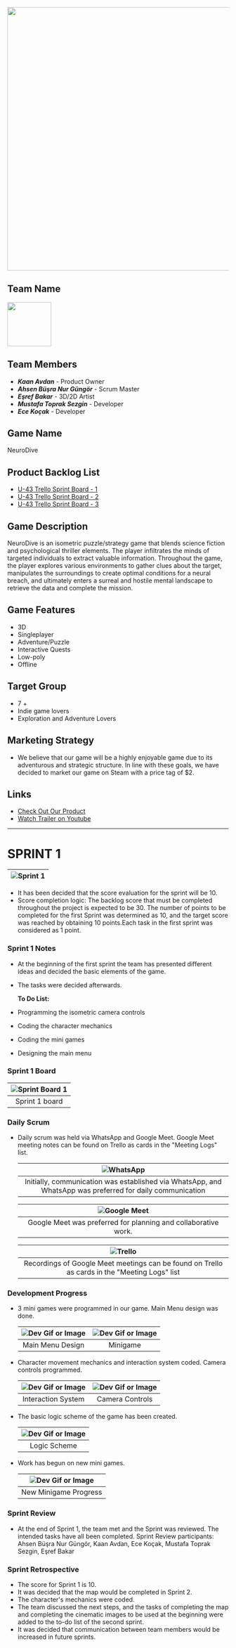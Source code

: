 <p align="center">
  <img src="images/image-1.png" width="600">
</p>


## Team Name
<img src="images/image-2.png" width="100">

## Team Members
- ***Kaan Avdan*** - Product Owner
- ***Ahsen Büşra Nur Güngör*** - Scrum Master
- ***Eşref Bakar*** - 3D/2D Artist
- ***Mustafa Toprak Sezgin*** - Developer
- ***Ece Koçak*** - Developer



## Game Name
NeuroDive


## Product Backlog List
- [U-43 Trello Sprint Board - 1](https://trello.com/b/Dkt6f6eS/1-sprint)
- [U-43 Trello Sprint Board - 2](https://trello.com/b/PlpaYQrY/2-sprint)
- [U-43 Trello Sprint Board - 3](https://trello.com/b/V8sbhcHa/sprint-3)

## Game Description
NeuroDive is an isometric puzzle/strategy game that blends science fiction and psychological thriller elements. The player infiltrates the minds of targeted individuals to extract valuable information. Throughout the game, the player explores various environments to gather clues about the target, manipulates the surroundings to create optimal conditions for a neural breach, and ultimately enters a surreal and hostile mental landscape to retrieve the data and complete the mission.

## Game Features
- 3D
- Singleplayer
- Adventure/Puzzle
- Interactive Quests
- Low-poly
- Offline


## Target Group
- 7 +
- Indie game lovers
- Exploration and Adventure Lovers

## Marketing Strategy
- We believe that our game will be a highly enjoyable game due to its adventurous and strategic structure. In line with these goals, we have decided to market our game on Steam with a price tag of $2.

## Links
- [Check Out Our Product]()
- [Watch Trailer on Youtube](https://www.youtube.com/watch?v=LpNVf8sczqU)

---
# **SPRINT 1**

   | ![Sprint 1](images/image-3.png) |
   |:---------------------------------:|

- It has been decided that the score evaluation for the sprint will be 10.
- Score completion logic: The backlog score that must be completed throughout the project is expected to be 30. The number of points to be completed for the first Sprint was determined as 10, and the target score was reached by obtaining 10 points.Each task in the first sprint was considered as 1 point.

### **Sprint 1 Notes**
- At the beginning of the first sprint the team has presented different ideas and decided the basic elements of the game.
- The tasks were decided afterwards. <br>

  **To Do List:**
- Programming the isometric camera controls
- Coding the character mechanics
- Coding the mini games
- Designing the main menu 

### **Sprint 1 Board**
   | ![Sprint Board 1](images/image-4.png) |
   |:---------------------------------:|
   | Sprint 1 board                         |

### **Daily Scrum**

* Daily scrum was held via WhatsApp and Google Meet. Google Meet meeting notes can be found on Trello as cards in the "Meeting Logs" list.

   | ![WhatsApp](images/image-5.png) |
   |:---------------------------------:|
   | Initially, communication was established via WhatsApp, and WhatsApp was preferred for daily communication                         |

   | ![Google Meet](images/image-6.png) |
   |:---------------------------------:|
   | Google Meet was preferred for planning and collaborative work.                         |

   | ![Trello](images/image-7.png) |
   |:---------------------------------:|
   | Recordings of Google Meet meetings can be found on Trello as cards in the "Meeting Logs" list                         |

 
### **Development Progress**
* 3 mini games were programmed in our game. Main Menu design was done.

   | ![Dev Gif or Image](images/image-9.gif) | ![Dev Gif or Image](images/image-10.gif) |
   |:---------------------------------:|:-----------------------------------:|
   | Main Menu Design                        | Minigame                     |

* Character movement mechanics and interaction system coded. Camera controls programmed.

   | ![Dev Gif or Image](images/image-11.gif) | ![Dev Gif or Image](images/image-12.gif) |
   |:---------------------------------:|:-----------------------------------:|
   | Interaction System                        | Camera Controls                         |

* The basic logic scheme of the game has been created.

   | ![Dev Gif or Image](images/image-13.png) |
   |:---------------------------------:|
   | Logic Scheme                       |

* Work has begun on new mini games.

   | ![Dev Gif or Image](images/image-14.png) |
   |:---------------------------------:|
   | New Minigame Progress                        |



 ### **Sprint Review**
- At the end of Sprint 1, the team met and the Sprint was reviewed. The intended tasks have all been completed.
Sprint Review participants: Ahsen Büşra Nur Güngör, Kaan Avdan, Ece Koçak, Mustafa Toprak Sezgin, Eşref Bakar




 ### **Sprint Retrospective**
- The score for Sprint 1 is 10.
- It was decided that the map would be completed in Sprint 2.
- The character's mechanics were coded.
- The team discussed the next steps, and the tasks of completing the map and completing the cinematic images to be used at the beginning were added to the to-do list of the second sprint.
- It was decided that communication between team members would be increased in future sprints.
